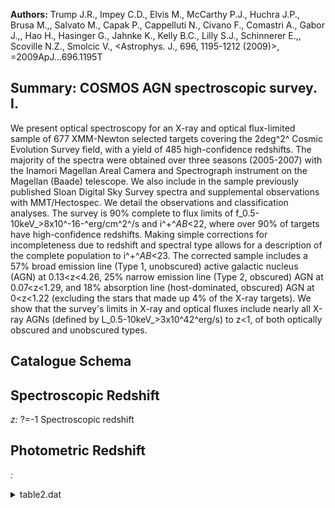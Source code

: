 **Authors:** Trump J.R., Impey C.D., Elvis M., McCarthy P.J., Huchra J.P., Brusa M.,, Salvato M., Capak P., Cappelluti N., Civano F., Comastri A., Gabor J.,, Hao H., Hasinger G., Jahnke K., Kelly B.C., Lilly S.J., Schinnerer E.,, Scoville N.Z., Smolcic V., <Astrophys. J., 696, 1195-1212 (2009)>, =2009ApJ...696.1195T

## Summary: COSMOS AGN spectroscopic survey. I. 

We present optical spectroscopy for an X-ray and optical flux-limited sample of 677 XMM-Newton selected targets covering the 2deg^2^ Cosmic Evolution Survey field, with a yield of 485 high-confidence redshifts. The majority of the spectra were obtained over three seasons (2005-2007) with the Inamori Magellan Areal Camera and Spectrograph instrument on the Magellan (Baade) telescope. We also include in the sample previously published Sloan Digital Sky Survey spectra and supplemental observations with MMT/Hectospec. We detail the observations and classification analyses. The survey is 90% complete to flux limits of f_0.5-10keV_>8x10^-16-^erg/cm^2^/s and i^+^_AB_<22, where over 90% of targets have high-confidence redshifts. Making simple corrections for incompleteness due to redshift and spectral type allows for a description of the complete population to i^+^_AB_<23. The corrected sample includes a 57% broad emission line (Type 1, unobscured) active galactic nucleus (AGN) at 0.13<z<4.26, 25% narrow emission line (Type 2, obscured) AGN at 0.07<z<1.29, and 18% absorption line (host-dominated, obscured) AGN at 0<z<1.22 (excluding the stars that made up 4% of the X-ray targets). We show that the survey's limits in X-ray and optical fluxes include nearly all X-ray AGNs (defined by L_0.5-10keV_>3x10^42^erg/s) to z<1, of both optically obscured and unobscured types.

## Catalogue Schema


## Spectroscopic Redshift 
 
*z:* ?=-1 Spectroscopic redshift 
 

## Photometric Redshift 
 
*:*  
 
<details>
<summary>table2.dat</summary>

| Bytes   | Format   | Units           | Label    | Explanations                                                |
|:--------|:---------|:----------------|:---------|:------------------------------------------------------------|
| 1- 7    | A7       | ---             | Sample   | SDSS/COSMOS                                                 |
| 8- 26   | A19      | ---             | Name     | SDSS or COSMOS object name (JHHMMSS.ss+DDMMSS.s)            |
| 28- 38  | F11.7    | deg             | RAdeg    | Right Ascension in decimal degrees (J2000)                  |
| 40- 48  | F9.7     | deg             | DEdeg    | Declination in decimal degrees (J2000)                      |
| 50- 54  | F5.2     | ---             | imag     | HST/ACS i band AB magnitude from COSMOS                     |
| 56- 61  | F6.2     | ---             | S/N      | Signal-to-noise                                             |
| 63- 67  | I5       | s               | ExpT     | Exposure time                                               |
| 69- 73  | A5       | ---             | Type     | Source type (1)                                             |
| 75- 81  | F7.4     | ---             | z        | ?=-1 Spectroscopic redshift                                 |
| 83- 89  | F7.4     | ---             | e_z      | ?=-1 The 1{sigma} error in z                                |
| 91- 92  | I2       | ---             | q_z      | Confidence note on z (2)                                    |
| 1       | AGN);    | nl              | =        | narrow emission line (Type 2 AGN or starburst galaxy);      |
| 2       | AGN/red  | galaxy          | hybrid); | star = star;                                                |
| 4       | =        | redshift        | is       | considered unambiguous, empirically estimated               |
| 3       | =        | one             | strong   | feature and one weak feature used in fitting, ~90% correct; |
| 2       | =        | degenerate      | redshift | solution from only one feature, ~75% correct;               |
| 1       | =        | purely          | a        | guess, redshift may come from only noise, ~33% correct;     |
| 0       | =        | signal-to-noise | of       | the object spectrum was too low for a redshift              |
| 1       | =        | "broken"        | slits,   | with severe neighboring slit contamination or mask          |

**Note**: Source type as follows:
    bl = broad emission line (Type 1 AGN);
    nl = narrow emission line (Type 2 AGN or starburst galaxy);
     a = absorption line (red galaxy or optically dull AGN);
   nla = both narrow emission and absorption lines
         (Type 2 AGN/red galaxy hybrid);
  star = star;
     ? = questionable classification
Note (2): Confidence on redshift as follows:
    4 = redshift is considered unambiguous, empirically estimated
        as ~97% correct;
    3 = one strong feature and one weak feature used in fitting, ~90% correct;
    2 = degenerate redshift solution from only one feature, ~75% correct;
    1 = purely a guess, redshift may come from only noise, ~33% correct;
    0 = signal-to-noise of the object spectrum was too low for a redshift
        to be determined;
   -1 = "broken" slits, with severe neighboring slit contamination or mask
        cutting errors.

</details>
